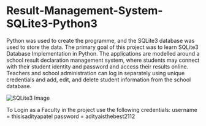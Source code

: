 # Result-Management-System-SQLite3-Python3
Python was used to create the programme, and the SQLite3 database was used to store the data. The primary goal of this project was to learn SQLite3 Database Implementation in Python. The applications are modelled around a school result declaration management system, where students may connect with their student identity and password and access their results online. Teachers and school administration can log in separately using unique credentials and add, edit, and delete student information from the school database.

![SQLite3 Image](https://miro.medium.com/max/1400/0*YbsD_GziUr-eouD8.png)

To Login as a Faculty in the project use the following credentials:
username = thisisadityapatel
password = adityaisthebest2112
